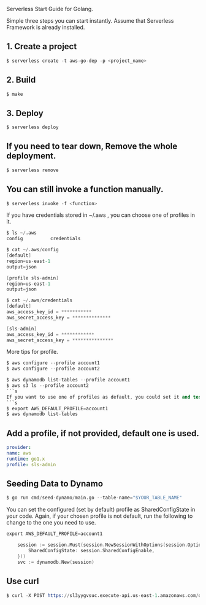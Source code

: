 Serverless Start Guide for Golang.

Simple three steps you can start instantly. Assume that Serverless Framework is already installed.

## 1. Create a project

```s
$ serverless create -t aws-go-dep -p <project_name>
```

## 2. Build

```s
$ make
```

## 3. Deploy

```s
$ serverless deploy
```

## If you need to tear down, Remove the whole deployment.

```s
$ serverless remove
```

## You can still invoke a function manually.

```s
$ serverless invoke -f <function>
```

If you have credentials stored in ~/.aws , you can choose one of profiles in it.

```s
$ ls ~/.aws
config          credentials

$ cat ~/.aws/config
[default]
region=us-east-1
output=json

[profile sls-admin]
region=us-east-1
output=json

$ cat ~/.aws/credentials
[default]
aws_access_key_id = ***********
aws_secret_access_key = **************

[sls-admin]
aws_access_key_id = ************
aws_secret_access_key = ***************

```

More tips for profile.

````s
$ aws configure --profile account1
$ aws configure --profile account2

$ aws dynamodb list-tables --profile account1
$ aws s3 ls --profile account2
```s
If you want to use one of profiles as default, you could set it and test it.
```s
$ export AWS_DEFAULT_PROFILE=account1
$ aws dynamodb list-tables
````

## Add a profile, if not provided, default one is used.

```yaml
provider:
name: aws
runtime: go1.x
profile: sls-admin
```

## Seeding Data to Dynamo

```s
$ go run cmd/seed-dynamo/main.go --table-name="$YOUR_TABLE_NAME"
```

You can set the configured (set by default) profile as SharedConfigState in your code.
Again, if your chosen profile is not default, run the following to change to the one you need to use.

```s
export AWS_DEFAULT_PROFILE=account1
```

```go
	session := session.Must(session.NewSessionWithOptions(session.Options{
		SharedConfigState: session.SharedConfigEnable,
	}))
	svc := dynamodb.New(session)
```

## Use curl

```s
$ curl -X POST https://sl3yygvsuc.execute-api.us-east-1.amazonaws.com/dev/test -d 'Hello,world!'
```
